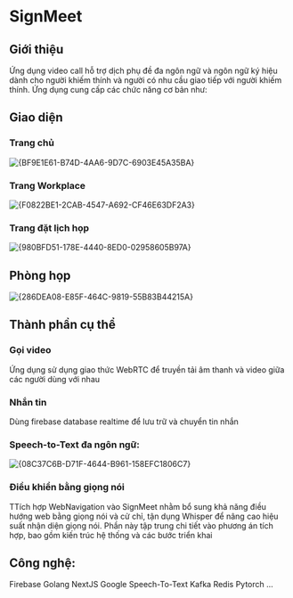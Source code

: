 # SignMeet

## Giới thiệu
Ứng dụng video call hỗ trợ dịch phụ đề đa ngôn ngữ và ngôn ngữ ký hiệu dành cho người khiếm thính và người có nhu cầu giao tiếp với người khiếm thính. Ứng dụng cung cấp các chức năng cơ bản như:
  
## Giao diện
### Trang chủ
![{BF9E1E61-B74D-4AA6-9D7C-6903E45A35BA}]([https://github.com/user-attachments/assets/8c1255cb-3e48-4f02-9076-266fb28c773c](https://www.overleaf.com/project/68217cac4acb9b5a5265deeb/blob/41d3a0d9b6af7dffd762f2451e8a33964eb4c394?fallback=6824ce2434aba9360f5b166c))

### Trang Workplace
![{F0822BE1-2CAB-4547-A692-CF46E63DF2A3}](https://github.com/user-attachments/assets/1a57e63e-8fc1-453a-bca3-1573630a7e13)

### Trang đặt lịch họp
![{980BFD51-178E-4440-8ED0-02958605B97A}](https://github.com/user-attachments/assets/84e04633-0e5b-4d37-ac6a-d4ef760c3c21)

## Phòng họp
![{286DEA08-E85F-464C-9819-55B83B44215A}](https://github.com/user-attachments/assets/bb1f5275-5050-4293-b87e-36e62408b9e1)

## Thành phần cụ thể
### Gọi video
Ứng dụng sử dụng giao thức WebRTC để truyền tải âm thanh và video giữa các người dùng với nhau
### Nhắn tin
Dùng firebase database realtime để lưu trữ và chuyển tin nhắn
### Speech-to-Text đa ngôn ngữ:
![{08C37C6B-D71F-4644-B961-158EFC1806C7}](https://github.com/user-attachments/assets/b6158b1c-de3a-4114-a624-88d3e11fec9c)
### Điều khiển bằng giọng nói
TTích hợp WebNavigation vào SignMeet nhằm bổ sung khả năng điều hướng web bằng giọng nói và cử chỉ, tận dụng Whisper để nâng cao hiệu suất nhận diện giọng nói. Phần này tập trung chi tiết vào phương án tích hợp, bao gồm kiến trúc hệ thống và các bước triển khai

## Công nghệ:
Firebase
Golang
NextJS
Google Speech-To-Text
Kafka
Redis
Pytorch
...

